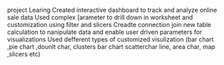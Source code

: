 project Learing
Created interactive dashboard to track and analyze online sale data 
Used complex [arameter to drill down in worksheet and customization using filter and slicers
Creadte connection join new table calculation to nanipulate data and enable user driven parameters for visualizations 
Used defferent types of customized visulization (bar chart ,pie chart ,dounlt char, clusters bar chart scatterchar line, area char, map ,slicers etc)
